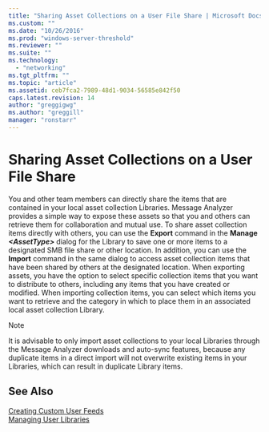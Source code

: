```yaml
---
title: "Sharing Asset Collections on a User File Share | Microsoft Docs"
ms.custom: ""
ms.date: "10/26/2016"
ms.prod: "windows-server-threshold"
ms.reviewer: ""
ms.suite: ""
ms.technology: 
  - "networking"
ms.tgt_pltfrm: ""
ms.topic: "article"
ms.assetid: ceb7fca2-7989-48d1-9034-56585e842f50
caps.latest.revision: 14
author: "greggigwg"
ms.author: "greggill"
manager: "ronstarr"
---
```

# Sharing Asset Collections on a User File Share
You and other team members can directly share the items that are contained in your local asset collection Libraries. Message Analyzer provides a simple way to expose these assets so that you and others can retrieve them for collaboration and mutual use. To share asset collection items directly with others, you can use the **Export** command in the **Manage** ***\<AssetType>*** dialog for the Library to save one or more items to a designated SMB file share or other location. In addition, you can use the **Import** command in the same dialog to access asset collection items that have been shared by others at the designated location. When exporting assets, you have the option to select specific collection items that you want to distribute to others, including any items that you have created or modified. When importing collection items, you can select which items you want to retrieve and the category in which to place them in an associated local asset collection Library.  
  
> [!NOTE]
>  It is advisable to only import asset collections to your local Libraries through the Message Analyzer downloads and auto-sync features, because any duplicate items in a direct import will not overwrite existing items in your Libraries, which can result in duplicate Library items.  
  
## See Also  
 [Creating Custom User Feeds](creating-custom-user-feeds.md)   
 [Managing User Libraries](managing-user-libraries.md)